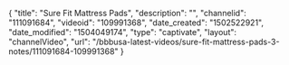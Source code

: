 {
    "title": "Sure Fit Mattress Pads",
    "description": "",
    "channelid": "111091684",
    "videoid": "109991368",
    "date_created": "1502522921",
    "date_modified": "1504049174",
    "type": "captivate",
    "layout": "channelVideo",
    "url": "\/bbbusa-latest-videos\/sure-fit-mattress-pads-3-notes\/111091684-109991368"
}